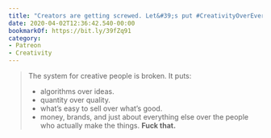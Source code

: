 ```yaml
---
title: "Creators are getting screwed. Let&#39;s put #CreativityOverEverything"
date: 2020-04-02T12:36:42.540-00:00
bookmarkOf: https://bit.ly/39fZq91
category:
- Patreon
- Creativity
---
```

> The system for creative people is broken.
> It puts:
> - algorithms over ideas.
> - quantity over quality.
> - what’s easy to sell over what’s good.
> - money, brands, and just about everything else over the people who actually make the things.
> **Fuck that.**

